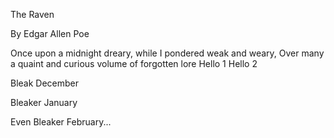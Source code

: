 The Raven

By Edgar Allen Poe

Once upon a midnight dreary, while I pondered weak and weary,
Over many a quaint and curious volume of forgotten lore
Hello 1
Hello 2

Bleak December

Bleaker January

Even Bleaker February...
